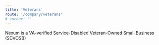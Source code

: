 ```yaml
---
title: 'Veterans'
route: '/company/veterans'
# anchor: ''
---
```


Nexum is a VA-verified Service-Disabled Veteran-Owned Small Business
(SDVOSB)

